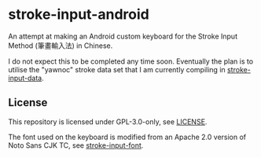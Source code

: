 # stroke-input-android

An attempt at making an Android custom keyboard
for the Stroke Input Method (筆畫輸入法) in Chinese.

I do not expect this to be completed any time soon.
Eventually the plan is to utilise the "yawnoc" stroke data set
that I am currently compiling in [stroke-input-data].


## License

This repository is licensed under GPL-3.0-only, see [LICENSE].

The font used on the keyboard is modified
from an Apache 2.0 version of Noto Sans CJK TC,
see [stroke-input-font].


[LICENSE]: LICENSE
[stroke-input-data]: https://github.com/stroke-input/stroke-input-data
[stroke-input-font]: https://github.com/stroke-input/stroke-input-font
